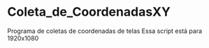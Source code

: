 # Coleta_de_CoordenadasXY
Programa de coletas de coordenadas de telas
Essa script está para 1920x1080
